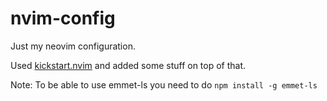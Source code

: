# nvim-config
Just my neovim configuration. 

Used [kickstart.nvim](https://github.com/nvim-lua/kickstart.nvim) and added some stuff on top of that.

Note: To be able to use emmet-ls you need to do `npm install -g emmet-ls`
